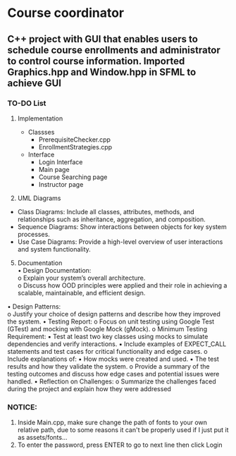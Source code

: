 # Course coordinator 
## C++ project with GUI that enables users to schedule course enrollments and administrator to control course information. Imported Graphics.hpp and Window.hpp in SFML to achieve GUI
### TO-DO List
1. Implementation  
   - Classses
      - PrerequisiteChecker.cpp
      - EnrollmentStrategies.cpp
   - Interface
     - Login Interface
     - Main page
     - Course Searching page
     - Instructor page
      
3. UML Diagrams
- Class Diagrams: Include all classes, attributes, methods, and relationships such as inheritance, aggregation, and composition.  
- Sequence Diagrams: Show interactions between objects for key system processes.  
- Use Case Diagrams: Provide a high-level overview of user interactions and system functionality.

5. Documentation  
• Design Documentation:  
   o Explain your system’s overall architecture.  
   o Discuss how OOD principles were applied and their role in achieving a scalable, maintainable, and efficient design.
   
• Design Patterns:  
o Justify your choice of design patterns and describe how they improved the
system.
• Testing Report:
o Focus on unit testing using Google Test (GTest) and mocking with Google
Mock (gMock).
o Minimum Testing Requirement:
▪ Test at least two key classes using mocks to simulate dependencies and
verify interactions.
▪ Include examples of EXPECT_CALL statements and test cases for critical
functionality and edge cases.
o Include explanations of:
▪ How mocks were created and used.
▪ The test results and how they validate the system.
o Provide a summary of the testing outcomes and discuss how edge cases and
potential issues were handled.
• Reflection on Challenges:
o Summarize the challenges faced during the project and explain how they were
addressed

### NOTICE: 
1. Inside Main.cpp, make sure change the path of fonts to your own relative path, due to some reasons it can't be properly used if I just put it as assets/fonts...
2. To enter the password, press ENTER to go to next line then click Login
